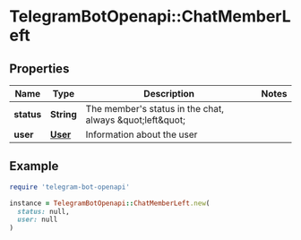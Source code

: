 # TelegramBotOpenapi::ChatMemberLeft

## Properties

| Name | Type | Description | Notes |
| ---- | ---- | ----------- | ----- |
| **status** | **String** | The member&#39;s status in the chat, always \&quot;left\&quot; |  |
| **user** | [**User**](User.md) | Information about the user |  |

## Example

```ruby
require 'telegram-bot-openapi'

instance = TelegramBotOpenapi::ChatMemberLeft.new(
  status: null,
  user: null
)
```

